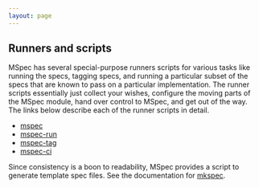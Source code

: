 ```yaml
---
layout: page
---
```


## Runners and scripts

MSpec has several special-purpose runners scripts for various tasks like
running the specs, tagging specs, and running a particular subset of the specs
that are known to pass on a particular implementation. The runner scripts
essentially just collect your wishes, configure the moving parts of the MSpec
module, hand over control to MSpec, and get out of the way. The links below
describe each of the runner scripts in detail.

* [mspec](/mspec/)
* [mspec-run](/mspec-run/)
* [mspec-tag](/mspec-tag/)
* [mspec-ci](/mspec-ci/)

Since consistency is a boon to readability, MSpec provides a script to
generate template spec files. See the documentation for [mkspec](/mkspec/).

